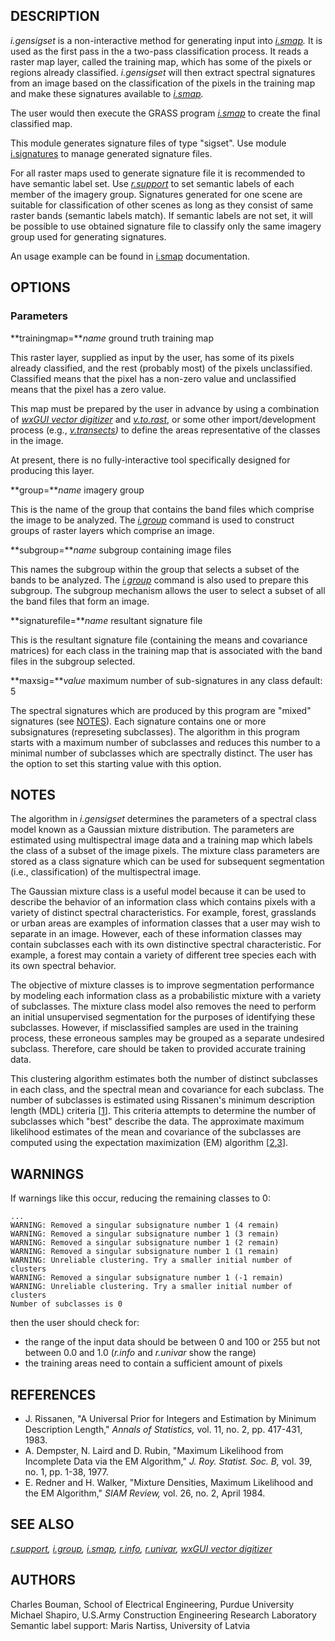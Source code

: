 ## DESCRIPTION

*i.gensigset* is a non-interactive method for generating input into
*[i.smap](i.smap.md).* It is used as the first pass in the a two-pass
classification process. It reads a raster map layer, called the training
map, which has some of the pixels or regions already classified.
*i.gensigset* will then extract spectral signatures from an image based
on the classification of the pixels in the training map and make these
signatures available to *[i.smap](i.smap.md).*

The user would then execute the GRASS program *[i.smap](i.smap.md)* to
create the final classified map.

This module generates signature files of type "sigset". Use module
[i.signatures](i.signatures.md) to manage generated signature files.

For all raster maps used to generate signature file it is recommended to
have semantic label set. Use *[r.support](r.support.md)* to set semantic
labels of each member of the imagery group. Signatures generated for one
scene are suitable for classification of other scenes as long as they
consist of same raster bands (semantic labels match). If semantic labels
are not set, it will be possible to use obtained signature file to
classify only the same imagery group used for generating signatures.

An usage example can be found in [i.smap](i.smap.md) documentation.

## OPTIONS

### Parameters

**trainingmap=***name*
ground truth training map

This raster layer, supplied as input by the user, has some of its pixels
already classified, and the rest (probably most) of the pixels
unclassified. Classified means that the pixel has a non-zero value and
unclassified means that the pixel has a zero value.

This map must be prepared by the user in advance by using a combination
of *[wxGUI vector digitizer](wxGUI.vdigit.md)* and
*[v.to.rast](v.to.rast.md)*, or some other import/development process
(e.g., *[v.transects](v.transects.md))* to define the areas
representative of the classes in the image.

At present, there is no fully-interactive tool specifically designed for
producing this layer.

**group=***name*
imagery group

This is the name of the group that contains the band files which
comprise the image to be analyzed. The *[i.group](i.group.md)* command
is used to construct groups of raster layers which comprise an image.

**subgroup=***name*
subgroup containing image files

This names the subgroup within the group that selects a subset of the
bands to be analyzed. The *[i.group](i.group.md)* command is also used
to prepare this subgroup. The subgroup mechanism allows the user to
select a subset of all the band files that form an image.

**signaturefile=***name*
resultant signature file

This is the resultant signature file (containing the means and
covariance matrices) for each class in the training map that is
associated with the band files in the subgroup selected.

**maxsig=***value*
maximum number of sub-signatures in any class
default: 5

The spectral signatures which are produced by this program are "mixed"
signatures (see [NOTES](#notes)). Each signature contains one or more
subsignatures (represeting subclasses). The algorithm in this program
starts with a maximum number of subclasses and reduces this number to a
minimal number of subclasses which are spectrally distinct. The user has
the option to set this starting value with this option.

## NOTES

The algorithm in *i.gensigset* determines the parameters of a spectral
class model known as a Gaussian mixture distribution. The parameters are
estimated using multispectral image data and a training map which labels
the class of a subset of the image pixels. The mixture class parameters
are stored as a class signature which can be used for subsequent
segmentation (i.e., classification) of the multispectral image.

The Gaussian mixture class is a useful model because it can be used to
describe the behavior of an information class which contains pixels with
a variety of distinct spectral characteristics. For example, forest,
grasslands or urban areas are examples of information classes that a
user may wish to separate in an image. However, each of these
information classes may contain subclasses each with its own distinctive
spectral characteristic. For example, a forest may contain a variety of
different tree species each with its own spectral behavior.

The objective of mixture classes is to improve segmentation performance
by modeling each information class as a probabilistic mixture with a
variety of subclasses. The mixture class model also removes the need to
perform an initial unsupervised segmentation for the purposes of
identifying these subclasses. However, if misclassified samples are used
in the training process, these erroneous samples may be grouped as a
separate undesired subclass. Therefore, care should be taken to provided
accurate training data.

This clustering algorithm estimates both the number of distinct
subclasses in each class, and the spectral mean and covariance for each
subclass. The number of subclasses is estimated using Rissanen's minimum
description length (MDL) criteria \[[1](#rissanen83)\]. This criteria
attempts to determine the number of subclasses which "best" describe the
data. The approximate maximum likelihood estimates of the mean and
covariance of the subclasses are computed using the expectation
maximization (EM) algorithm \[[2](#dempster77),[3](#redner84)\].

## WARNINGS

If warnings like this occur, reducing the remaining classes to 0:

```shell
...
WARNING: Removed a singular subsignature number 1 (4 remain)
WARNING: Removed a singular subsignature number 1 (3 remain)
WARNING: Removed a singular subsignature number 1 (2 remain)
WARNING: Removed a singular subsignature number 1 (1 remain)
WARNING: Unreliable clustering. Try a smaller initial number of clusters
WARNING: Removed a singular subsignature number 1 (-1 remain)
WARNING: Unreliable clustering. Try a smaller initial number of clusters
Number of subclasses is 0
```

then the user should check for:

- the range of the input data should be between 0 and 100 or 255 but not
  between 0.0 and 1.0 (*r.info* and *r.univar* show the range)
- the training areas need to contain a sufficient amount of pixels

## REFERENCES

- <span id="rissanen83">J. Rissanen,</span> "A Universal Prior for
  Integers and Estimation by Minimum Description Length," *Annals of
  Statistics,* vol. 11, no. 2, pp. 417-431, 1983.
- <span id="dempster77">A. Dempster, N. Laird and D. Rubin,</span>
  "Maximum Likelihood from Incomplete Data via the EM Algorithm," *J.
  Roy. Statist. Soc. B,* vol. 39, no. 1, pp. 1-38, 1977.
- <span id="redner84">E. Redner and H. Walker,</span> "Mixture
  Densities, Maximum Likelihood and the EM Algorithm," *SIAM Review,*
  vol. 26, no. 2, April 1984.

## SEE ALSO

*[r.support](r.support), [i.group](i.group.md), [i.smap](i.smap.md),
[r.info](r.info.md), [r.univar](r.univar.md), [wxGUI vector
digitizer](wxGUI.vdigit.md)*

## AUTHORS

Charles Bouman, School of Electrical Engineering, Purdue University
Michael Shapiro, U.S.Army Construction Engineering Research Laboratory
Semantic label support: Maris Nartiss, University of Latvia
